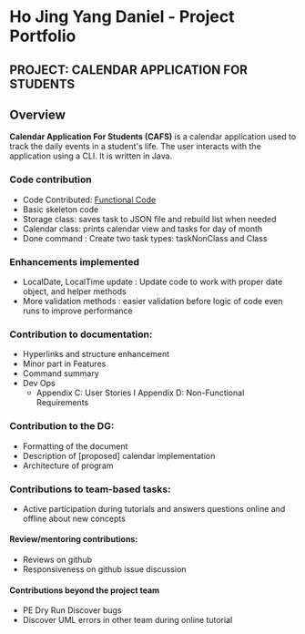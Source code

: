 # Ho Jing Yang Daniel - Project Portfolio 
## PROJECT: CALENDAR APPLICATION FOR STUDENTS

## Overview
**Calendar Application For Students (CAFS)** is a calendar application used to 
track the daily events in a student's life. The user interacts with the
application using a CLI. It is written in Java. 


### Code contribution
* Code Contributed: [Functional Code](https://nus-cs2113-ay1920s2.github.io/tp-dashboard/#search=bencotti&sort=groupTitle&sortWithin=title&since=2020-03-01&timeframe=commit&mergegroup=false&groupSelect=groupByRepos&breakdown=false)
* Basic skeleton code <br/>
* Storage class: saves task to JSON file and rebuild list when needed <br/>
* Calendar class: prints calendar view and tasks for day of month <br/>
* Done command : Create two task types: taskNonClass and Class <br/>

### Enhancements implemented
* LocalDate, LocalTime update : Update code to work with proper date object, and helper methods
* More validation methods : easier validation before logic of code even runs to improve performance

### Contribution to documentation:
* Hyperlinks and structure enhancement
* Minor part in Features
* Command summary
* Dev Ops
    * Appendix C: User Stories
    I Appendix D: Non-Functional Requirements

### Contribution to the DG:
* Formatting of the document
* Description of [proposed] calendar implementation 
* Architecture of program


### Contributions to team-based tasks:
* Active participation during tutorials and answers questions online and offline about new concepts

#### Review/mentoring contributions:
* Reviews on github
* Responsiveness on github issue discussion

#### Contributions beyond the project team
* PE Dry Run Discover bugs
* Discover UML errors in other team during online tutorial